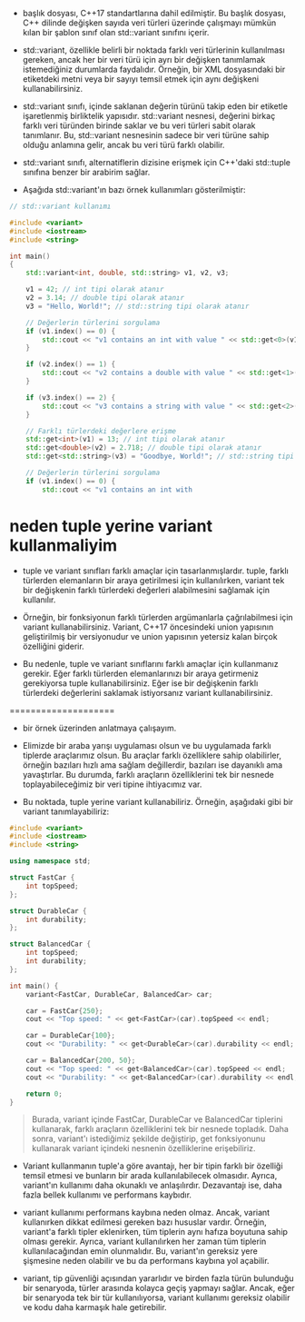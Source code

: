- <variant> başlık dosyası, C++17 standartlarına dahil edilmiştir. Bu başlık dosyası, C++ dilinde değişken sayıda veri türleri üzerinde çalışmayı mümkün kılan bir şablon sınıf olan std::variant sınıfını içerir.

- std::variant, özellikle belirli bir noktada farklı veri türlerinin kullanılması gereken, ancak her bir veri türü için ayrı bir değişken tanımlamak istemediğiniz durumlarda faydalıdır. Örneğin, bir XML dosyasındaki bir etiketdeki metni veya bir sayıyı temsil etmek için aynı değişkeni kullanabilirsiniz.

- std::variant sınıfı, içinde saklanan değerin türünü takip eden bir etiketle işaretlenmiş birliktelik yapısıdır. std::variant nesnesi, değerini birkaç farklı veri türünden birinde saklar ve bu veri türleri sabit olarak tanımlanır. Bu, std::variant nesnesinin sadece bir veri türüne sahip olduğu anlamına gelir, ancak bu veri türü farklı olabilir.

- std::variant sınıfı, alternatiflerin dizisine erişmek için C++'daki std::tuple sınıfına benzer bir arabirim sağlar.

- Aşağıda std::variant'ın bazı örnek kullanımları gösterilmiştir:

```CPP
// std::variant kullanımı

#include <variant>
#include <iostream>
#include <string>

int main()
{
    std::variant<int, double, std::string> v1, v2, v3;

    v1 = 42; // int tipi olarak atanır
    v2 = 3.14; // double tipi olarak atanır
    v3 = "Hello, World!"; // std::string tipi olarak atanır

    // Değerlerin türlerini sorgulama
    if (v1.index() == 0) {
        std::cout << "v1 contains an int with value " << std::get<0>(v1) << '\n';
    }

    if (v2.index() == 1) {
        std::cout << "v2 contains a double with value " << std::get<1>(v2) << '\n';
    }

    if (v3.index() == 2) {
        std::cout << "v3 contains a string with value " << std::get<2>(v3) << '\n';
    }

    // Farklı türlerdeki değerlere erişme
    std::get<int>(v1) = 13; // int tipi olarak atanır
    std::get<double>(v2) = 2.718; // double tipi olarak atanır
    std::get<std::string>(v3) = "Goodbye, World!"; // std::string tipi olarak atanır

    // Değerlerin türlerini sorgulama
    if (v1.index() == 0) {
        std::cout << "v1 contains an int with

```

# neden tuple yerine variant kullanmaliyim

- tuple ve variant sınıfları farklı amaçlar için tasarlanmışlardır. tuple, farklı türlerden elemanların bir araya getirilmesi için kullanılırken, variant tek bir değişkenin farklı türlerdeki değerleri alabilmesini sağlamak için kullanılır.

- Örneğin, bir fonksiyonun farklı türlerden argümanlarla çağrılabilmesi için variant kullanabilirsiniz. Variant, C++17 öncesindeki union yapısının geliştirilmiş bir versiyonudur ve union yapısının yetersiz kalan birçok özelliğini giderir.

- Bu nedenle, tuple ve variant sınıflarını farklı amaçlar için kullanmanız gerekir. Eğer farklı türlerden elemanlarınızı bir araya getirmeniz gerekiyorsa tuple kullanabilirsiniz. Eğer ise bir değişkenin farklı türlerdeki değerlerini saklamak istiyorsanız variant kullanabilirsiniz.

====================

- bir örnek üzerinden anlatmaya çalışayım.

- Elimizde bir araba yarışı uygulaması olsun ve bu uygulamada farklı tiplerde araçlarımız olsun. Bu araçlar farklı özelliklere sahip olabilirler, örneğin bazıları hızlı ama sağlam değillerdir, bazıları ise dayanıklı ama yavaştırlar. Bu durumda, farklı araçların özelliklerini tek bir nesnede toplayabileceğimiz bir veri tipine ihtiyacımız var.

- Bu noktada, tuple yerine variant kullanabiliriz. Örneğin, aşağıdaki gibi bir variant tanımlayabiliriz:

```CPP
#include <variant>
#include <iostream>
#include <string>

using namespace std;

struct FastCar {
    int topSpeed;
};

struct DurableCar {
    int durability;
};

struct BalancedCar {
    int topSpeed;
    int durability;
};

int main() {
    variant<FastCar, DurableCar, BalancedCar> car;

    car = FastCar{250};
    cout << "Top speed: " << get<FastCar>(car).topSpeed << endl;

    car = DurableCar{100};
    cout << "Durability: " << get<DurableCar>(car).durability << endl;

    car = BalancedCar{200, 50};
    cout << "Top speed: " << get<BalancedCar>(car).topSpeed << endl;
    cout << "Durability: " << get<BalancedCar>(car).durability << endl;

    return 0;
}

```

> Burada, variant içinde FastCar, DurableCar ve BalancedCar tiplerini kullanarak, farklı araçların özelliklerini tek bir nesnede topladık. Daha sonra, variant'ı istediğimiz şekilde değiştirip, get fonksiyonunu kullanarak variant içindeki nesnenin özelliklerine erişebiliriz.

- Variant kullanmanın tuple'a göre avantajı, her bir tipin farklı bir özelliği temsil etmesi ve bunların bir arada kullanılabilecek olmasıdır. Ayrıca, variant'ın kullanımı daha okunaklı ve anlaşılırdır. Dezavantajı ise, daha fazla bellek kullanımı ve performans kaybıdır.

- variant kullanımı performans kaybına neden olmaz. Ancak, variant kullanırken dikkat edilmesi gereken bazı hususlar vardır. Örneğin, variant'a farklı tipler eklenirken, tüm tiplerin aynı hafıza boyutuna sahip olması gerekir. Ayrıca, variant kullanılırken her zaman tüm tiplerin kullanılacağından emin olunmalıdır. Bu, variant'ın gereksiz yere şişmesine neden olabilir ve bu da performans kaybına yol açabilir.

- variant, tip güvenliği açısından yararlıdır ve birden fazla türün bulunduğu bir senaryoda, türler arasında kolayca geçiş yapmayı sağlar. Ancak, eğer bir senaryoda tek bir tür kullanılıyorsa, variant kullanımı gereksiz olabilir ve kodu daha karmaşık hale getirebilir.




























